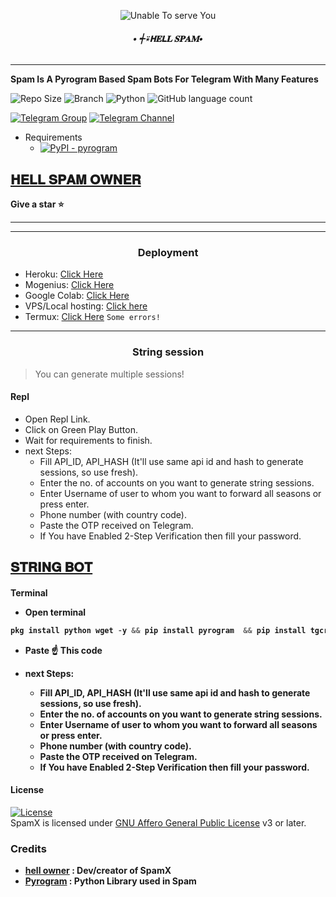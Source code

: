 <p align="center">
  <img src="https://graph.org/file/90a3f772062a02e4ed9f5.jpg" alt="Unable To serve You">
</p>
<h6 align="center">
  <b>• ┽⍣𝗛𝐄𝗟𝐋 𝐒𝐏𝐀𝐌•</b>
</h6>

----

<b> Spam Is A Pyrogram Based Spam Bots For Telegram With Many Features </b>


![Repo Size](https://img.shields.io/github/repo-size/ITSS-CHEREY/hellSpam?&style=social&logo=github)
![Branch](https://img.shields.io/badge/Branch-main-white?&style=social&logo=github)
![Python](https://img.shields.io/badge/Python-v3.10-white?style=social&logo=python)
![GitHub language count](https://img.shields.io/github/languages/count/ITSS-CHEREY/hellSpam?&style=social&logo=hyper)

[![Telegram Group](https://img.shields.io/badge/Telegram-Group-white?&style=social&logo=telegram)](https://t.me/AdulT_R00M)
[![Telegram Channel](https://img.shields.io/badge/Telegram-Channel-white?&style=social&logo=telegram)](https://t.me/II_MY_HELL_LIFE_II)

 - Requirements
   - [![PyPI - pyrogram](https://img.shields.io/badge/pypi-pyrogram-informational)](https://pypi.org/project/pyrogram)  

## [𝐇𝐄𝐋𝐋 𝐒𝐏𝐀𝐌 𝐎𝐖𝐍𝐄𝐑](https://t.me/I_LOVE_YOU_MY_HEARTBEET)

<b> Give a star ⭐</b>

----

----

<h3 align="center">Deployment</h3>

  - Heroku: [Click Here](https://github.com/ITSS-CHEREY/hellSpam/blob/main/resources/heroku.md)
  - Mogenius: [Click Here](https://youtu.be/6XIjTbumJYY)
  - Google Colab: [Click Here](https://youtu.be/sYgy4_8i7c8)
  - VPS/Local hosting: [Click here](https://github.com/RiZoeLX/SpamX/blob/main/resources/local.md)
  - Termux: [Click Here](https://github.com/ITSS-CHEREY/hellSpam/blob/main/resources/termux.md) `Some errors!`

----

<h3 align="center">String session</h3>

> You can generate multiple sessions!

<h4>Repl</h4>

  * Open Repl Link.
  * Click on Green Play Button.
  * Wait for requirements to finish.
  * next Steps:
    * Fill API_ID, API_HASH (It'll use same api id and hash to generate sessions, so use fresh).
    * Enter the no. of accounts on you want to generate string sessions.
    * Enter Username of user to whom you want to forward all seasons or press enter.
    * Phone number (with country code).
    * Paste the OTP received on Telegram.
    * If You have Enabled 2-Step Verification then fill your password.





## [𝐒𝐓𝐑𝐈𝐍𝐆 𝐁𝐎𝐓](https://t.me/ANSH_MAKERBOT)


<h4>Terminal</4>

  * Open terminal

   ```python
pkg install python wget -y && pip install pyrogram  && pip install tgcrypto&& wget https://raw.githubusercontent.com/ITSS-CHEREY/hellSpam/main/multisess.py && python3 multisess.py
   ```
  * Paste ☝️ This code

  * next Steps:
     * Fill API_ID, API_HASH (It'll use same api id and hash to generate sessions, so use fresh).
     * Enter the no. of accounts on you want to generate string sessions.
     * Enter Username of user to whom you want to forward all seasons or press enter.
     * Phone number (with country code).
     * Paste the OTP received on Telegram.
     * If You have Enabled 2-Step Verification then fill your password.

<h4> License </h4>

[![License](https://www.gnu.org/graphics/gplv3-or-later.png)](LICENSE)   
SpamX is licensed under [GNU Affero General Public License](https://www.gnu.org/licenses/gplv3-or-later.pngl) v3 or later.

<h3>Credits</h3>

  - <b> [hell owner](https://github.com/ITSS-CHEREY) : Dev/creator of SpamX </b> 
  - <b> [Pyrogram](https://github.com/pyrogram/pyrogram) : Python Library used in Spam
